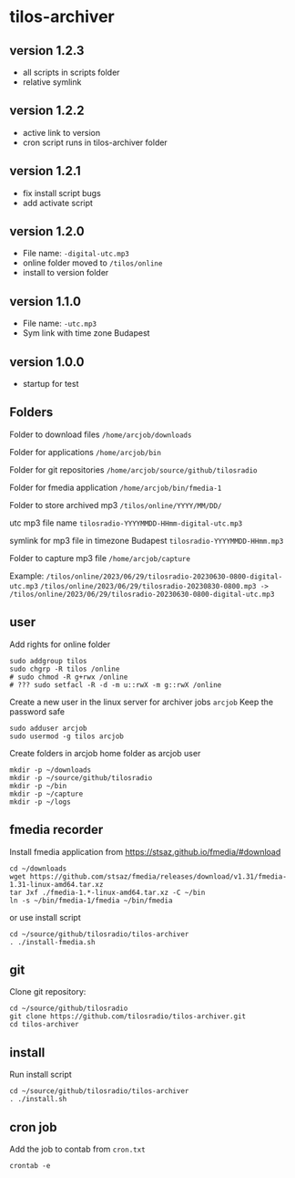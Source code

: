 # tilos-archiver

## version 1.2.3
- all scripts in scripts folder
- relative symlink
## version 1.2.2
- active link to version
- cron script runs in tilos-archiver folder

## version 1.2.1
- fix install script bugs
- add activate script

## version 1.2.0
- File name: `-digital-utc.mp3`
- online folder moved to `/tilos/online`
- install to version folder

## version 1.1.0
- File name: `-utc.mp3`
- Sym link with time zone Budapest 

## version 1.0.0
- startup for test

## Folders

Folder to download files `/home/arcjob/downloads`

Folder for applications `/home/arcjob/bin`

Folder for git repositories `/home/arcjob/source/github/tilosradio`

Folder for fmedia application `/home/arcjob/bin/fmedia-1`

Folder to store archived mp3 `/tilos/online/YYYY/MM/DD/`

utc mp3 file name `tilosradio-YYYYMMDD-HHmm-digital-utc.mp3`

symlink for mp3 file in timezone Budapest `tilosradio-YYYYMMDD-HHmm.mp3`

Folder to capture mp3 file `/home/arcjob/capture`

Example: 
`/tilos/online/2023/06/29/tilosradio-20230630-0800-digital-utc.mp3`
`/tilos/online/2023/06/29/tilosradio-20230830-0800.mp3 -> /tilos/online/2023/06/29/tilosradio-20230630-0800-digital-utc.mp3`

## user
Add rights for online folder

    sudo addgroup tilos
    sudo chgrp -R tilos /online
    # sudo chmod -R g+rwx /online
    # ??? sudo setfacl -R -d -m u::rwX -m g::rwX /online

Create a new user in the linux server for archiver jobs `arcjob` Keep the password safe

    sudo adduser arcjob
    sudo usermod -g tilos arcjob

Create folders in arcjob home folder as arcjob user

    mkdir -p ~/downloads
    mkdir -p ~/source/github/tilosradio
    mkdir -p ~/bin
    mkdir -p ~/capture
    mkdir -p ~/logs

## fmedia recorder
Install fmedia application from https://stsaz.github.io/fmedia/#download

    cd ~/downloads
    wget https://github.com/stsaz/fmedia/releases/download/v1.31/fmedia-1.31-linux-amd64.tar.xz
    tar Jxf ./fmedia-1.*-linux-amd64.tar.xz -C ~/bin
    ln -s ~/bin/fmedia-1/fmedia ~/bin/fmedia

or use install script

    cd ~/source/github/tilosradio/tilos-archiver
    . ./install-fmedia.sh

## git

Clone git repository:

    cd ~/source/github/tilosradio
    git clone https://github.com/tilosradio/tilos-archiver.git
    cd tilos-archiver

## install
Run install script

    cd ~/source/github/tilosradio/tilos-archiver
    . ./install.sh

## cron job
Add the job to contab from `cron.txt`
    
    crontab -e
    
